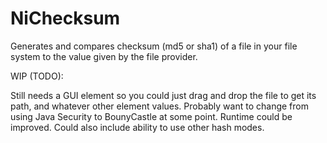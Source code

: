 # NiChecksum
Generates and compares checksum (md5 or sha1) of a file in your file system to the value given by the file provider.

WIP (TODO):

Still needs a GUI element so you could just drag and drop the file to get its path, and whatever other element values.
Probably want to change from using Java Security to BounyCastle at some point.
Runtime could be improved.
Could also include ability to use other hash modes.
